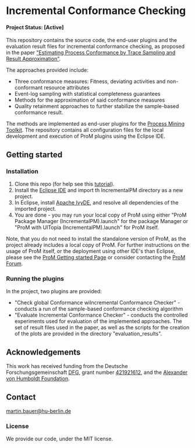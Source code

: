 # Incremental Conformance Checking
#### Project Status: [Active]

This repository contains the source code, the end-user plugins and the evaluation result files for incremental conformance checking, as proposed in the paper ["Estimating Process Conformance by Trace Sampling and Result Approximation"](https://www.researchgate.net/publication/333209975_Estimating_Process_Conformance_by_Trace_Sampling_and_Result_Approximation).

The approaches provided include:
* Three conformance measures: Fitness, deviating activities and non-conformant resource attributes
* Event-log sampling with statistical completeness guarantees
* Methods for the approximation of said conformance measures
* Quality retainment approaches to further stabilize the sample-based conformance result.

The methods are implemented as end-user plugins for the [Process Mining Toolkit](http://www.promtools.org/doku.php). The repository contains all configuration files for the local development and execution of ProM plugins using the Eclipse IDE.

## Getting started
### Installation
1. Clone this repo (for help see this [tutorial](https://help.github.com/articles/cloning-a-repository/)).
2. Install the [Eclipse IDE](https://www.eclipse.org/downloads/) and import th IncrementalPM directory as a new project.
3. In Eclipse, install [Apache IvyDE](https://ant.apache.org/ivy/ivyde/), and resolve all dependencies of the imported project.
4. You are done - you may run your local copy of ProM using either "ProM Package Manager (IncrementalPM).launch" for the package Manager or "ProM with UITopia (IncrementalPM).launch" for ProM itself. 

Note, that you do not need to install the standalone version of ProM, as the project already includes a local copy of ProM.
For further instructions on the usage of ProM itself, or the deployment using other IDE's than Eclipse, please see the [ProM Getting started Page](http://www.promtools.org/doku.php?id=gettingstarted:start) or consider contacting the [ProM Forum](https://www.win.tue.nl/promforum/categories).

### Running the plugins
In the project, two plugins are provided:
* "Check global Conformance wiIncremental Conformance Checker" - conducts a run of the sample-based conformance checking algorithm
* "Evaluate Incremental Conformance Checker" - conducts the controlled experiments used for evaluation of the implemented approaches. The set of result files used in the paper, as well as the scripts for the creation of the plots are provided in the directory "evaluation_results".

## Acknowledgements
This work has received funding from the Deutsche Forschungsgemeinschaft [DFG](https://www.dfg.de/), grant number [421921612](https://gepris.dfg.de/gepris/projekt/421921612?context=projekt&task=showDetail&id=421921612&), and the [Alexander von Humboldt Foundation](http://www.humboldt-foundation.de/web/start.html).

## Contact
martin.bauer@hu-berlin.de

### License
We provide our code, under the MIT license.
